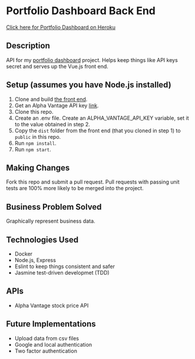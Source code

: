 # Portfolio Dashboard Back End  

[Click here for Portfolio Dashboard on Heroku](https://tm-portfolio-dashboard.herokuapp.com/)  

## Description

API for my [portfolio dashboard](https://github.com/tmurphree/portfolio-dashboard-front-end) project.  Helps keep things like API keys secret and serves up the Vue.js front end.  

## Setup (assumes you have Node.js installed)  
1. Clone and build [the front end](https://github.com/tmurphree/portfolio-dashboard-front-end).  
2. Get an Alpha Vantage API key [link](https://www.alphavantage.co/).  
3. Clone this repo.  
4. Create an .env file.  Create an ALPHA_VANTAGE_API_KEY variable, set it to the value obtained in step 2.  
5. Copy the `dist` folder from the front end (that you cloned in step 1) to `public` in this repo.
6. Run `npm install`.    
7. Run `npm start`.  

## Making Changes  
Fork this repo and submit a pull request.  Pull requests with passing unit tests are 100% more likely to be merged into the project.  

## Business Problem Solved
Graphically represent business data.  

## Technologies Used
* Docker  
* Node.js, Express  
* Eslint to keep things consistent and safer  
* Jasmine test-driven developmet (TDD)  

## APIs  
* Alpha Vantage stock price API  

## Future Implementations  
* Upload data from csv files  
* Google and local authentication  
* Two factor authentication  